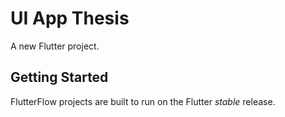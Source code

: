 # UI App Thesis

A new Flutter project.

## Getting Started

FlutterFlow projects are built to run on the Flutter _stable_ release.
